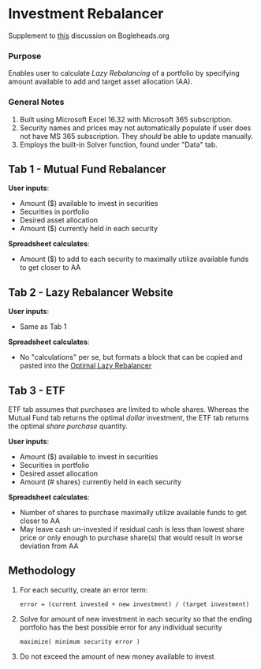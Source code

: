 # Investment Rebalancer

Supplement to [this](https://www.bogleheads.org/forum/viewtopic.php?f=1&t=297892) discussion on Bogleheads.org

### Purpose
Enables user to calculate *Lazy Rebalancing* of a portfolio by specifying amount available to add and target asset allocation (AA).


### General Notes
1. Built using Microsoft Excel 16.32 with Microsoft 365 subscription.
2. Security names and prices may not automatically populate if user does not have MS 365 subscription. They *should* be able to update manually.
3. Employs the built-in Solver function, found under "Data" tab.


## Tab 1 - Mutual Fund Rebalancer
__User inputs__:
* Amount ($) available to invest in securities
* Securities in portfolio
* Desired asset allocation
* Amount ($) currently held in each security

__Spreadsheet calculates__:
* Amount ($) to add to each security to maximally utilize available funds to get closer to AA

## Tab 2 - Lazy Rebalancer Website
__User inputs__:
* Same as Tab 1

__Spreadsheet calculates__:
* No "calculations" per se, but formats a block that can be copied and pasted into the [Optimal Lazy Rebalancer](http://optimalrebalancing.tk/index.html)

## Tab 3 - ETF
ETF tab assumes that purchases are limited to whole shares. Whereas the Mutual Fund tab returns the optimal *dollar* investment, the ETF tab returns the optimal *share purchase* quantity.

__User inputs__:
* Amount ($) available to invest in securities
* Securities in portfolio
* Desired asset allocation
* Amount (# shares) currently held in each security

__Spreadsheet calculates__:
* Number of shares to purchase maximally utilize available funds to get closer to AA
* May leave cash un-invested if residual cash is less than lowest share price *or* only enough to purchase share(s) that would result in worse deviation from AA

## Methodology

1. For each security, create an error term: 

    ```error = (current invested + new investment) / (target investment)```

2. Solve for amount of new investment in each security so that the ending portfolio has the best possible error for any individual security 

    ```maximize( minimum security error )``` 

3. Do not exceed the amount of new money available to invest


